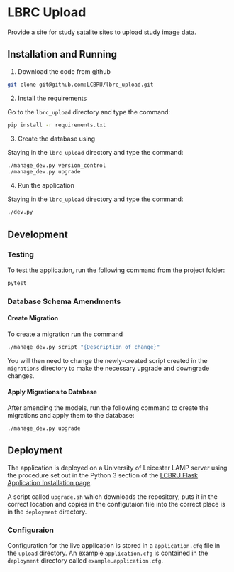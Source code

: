 # LBRC Upload

Provide a site for study satalite sites to upload
study image data.

## Installation and Running

1. Download the code from github

```bash
git clone git@github.com:LCBRU/lbrc_upload.git
```

2. Install the requirements

Go to the `lbrc_upload` directory and type the command:

```bash
pip install -r requirements.txt
```

3. Create the database using

Staying in the `lbrc_upload` directory and type the command:

```bash
./manage_dev.py version_control
./manage_dev.py upgrade
```

4. Run the application

Staying in the `lbrc_upload` directory and type the command:

```bash
./dev.py
```

## Development

### Testing

To test the application, run the following command from the project folder:

```bash
pytest
```

### Database Schema Amendments

#### Create Migration

To create a migration run the command

```bash
./manage_dev.py script "{Description of change}"
```

You will then need to change the newly-created script created in the
`migrations` directory to make the necessary upgrade and downgrade
changes.

#### Apply Migrations to Database

After amending the models, run the following command to create the
migrations and apply them to the database:

```bash
./manage_dev.py upgrade
```

## Deployment

The application is deployed on a University of Leicester LAMP server using
the procedure set out in the Python 3 section of the [LCBRU Flask Application Installation page](https://lcbru-trac.rcs.le.ac.uk/wiki/UoL%20LAMP%20HowTo%20Install%20Python%20Flask%20Applications).

A script called `upgrade.sh` which downloads the repository, puts it in the correct location and copies
in the configutaion file into the correct place is in the `deployment` directory.

### Configuraion

Configuration for the live application is stored in a `application.cfg` file in
the `upload` directory.  An example `application.cfg` is contained in the `deployment`
directory called `example.application.cfg`.
